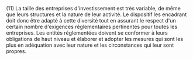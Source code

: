 (11) La taille des entreprises d'investissement est très variable, de même que leurs structures et la nature de leur activité. Le dispositif les encadrant doit donc être adapté à cette diversité tout en assurant le respect d'un certain nombre d'exigences réglementaires pertinentes pour toutes les entreprises. Les entités réglementées doivent se conformer à leurs obligations de haut niveau et élaborer et adopter les mesures qui sont les plus en adéquation avec leur nature et les circonstances qui leur sont propres.